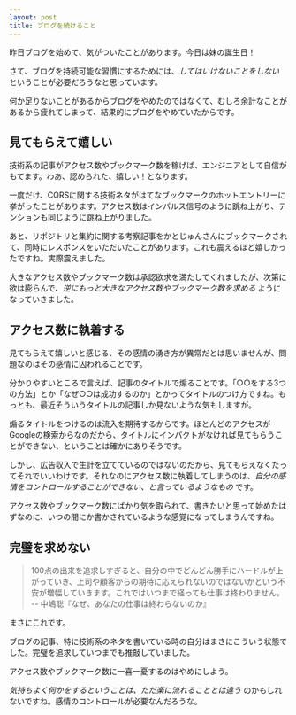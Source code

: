 ```yaml
---
layout: post
title: ブログを続けること
---
```


昨日ブログを始めて、気がついたことがあります。今日は妹の誕生日！

さて、ブログを持続可能な習慣にするためには、*してはいけないことをしない* ということが必要だろうなと思っています。

何か足りないことがあるからブログをやめたのではなくて、むしろ余計なことがあるから疲れてしまって、結果的にブログをやめていたからです。


見てもらえて嬉しい
----

技術系の記事がアクセス数やブックマーク数を稼げば、エンジニアとして自信がもてます。わあ、認められた、嬉しい！となります。

一度だけ、CQRSに関する技術ネタがはてなブックマークのホットエントリーに挙がったことがあります。アクセス数はインパルス信号のように跳ね上がり、テンションも同じように跳ね上がりました。

あと、リポジトリと集約に関する考察記事をかとじゅんさんにブックマークされて、同時にレスポンスをいただいたことがあります。これも震えるほど嬉しかったですね。実際震えました。

大きなアクセス数やブックマーク数は承認欲求を満たしてくれましたが、次第に欲は膨らんで、*逆にもっと大きなアクセス数やブックマーク数を求める* ようになっていきました。

アクセス数に執着する
----

見てもらえて嬉しいと感じる、その感情の湧き方が異常だとは思いませんが、問題なのはその感情に囚われることです。

分かりやすいところで言えば、記事のタイトルで煽ることです。「○○をする3つの方法」とか「なぜ○○は成功するのか」とかってタイトルのつけ方ですね。もっとも、最近そういうタイトルの記事しか見ないような気もしますが。

煽るタイトルをつけるのは流入を期待するからです。ほとんどのアクセスがGoogleの検索からなのだから、タイトルにインパクトがなければ見てもらうことができない、ということは確かにありそうです。

しかし、広告収入で生計を立てているのではないのだから、見てもらえなくたってそれでいいわけです。それなのにアクセス数に執着してしまうのは、*自分の感情をコントロールすることができない、と言っているようなもの* です。

アクセス数やブックマーク数にばかり気を取られて、書きたいと思って始めたはずなのに、いつの間にか書かされているような感覚になってしまうんですね。

完璧を求めない
----

> 100点の出来を追求しすぎると、自分の中でどんどん勝手にハードルが上がっていき、上司や顧客からの期待に応えられないのではないかという不安が増幅していきます。これではいつまで経っても仕事は終わりません。  
-- 中嶋聡『なぜ、あなたの仕事は終わらないのか』

まさにこれです。

ブログの記事、特に技術系のネタを書いている時の自分はまさにこういう状態でした。完璧を追求していつまでも推敲していました。

アクセス数やブックマーク数に一喜一憂するのはやめにしよう。

*気持ちよく何かをするということは、ただ楽に流れることとは違う* のかもしれないですね。感情のコントロールが必要なんだろうな。
